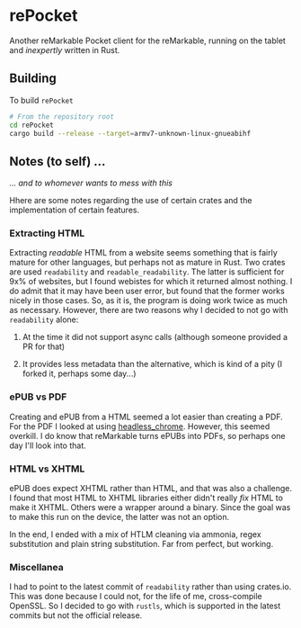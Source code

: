 # rePocket

Another reMarkable Pocket client for the reMarkable, running on the tablet and _inexpertly_ written in Rust.

## Building

To build `rePocket` 

```bash
# From the repository root
cd rePocket
cargo build --release --target=armv7-unknown-linux-gnueabihf
```

## Notes (to self) ...

_... and to whomever wants to mess with this_

Hhere are some notes regarding the use of certain crates and the implementation of certain features.

### Extracting HTML

Extracting _readable_ HTML from a website seems something that is fairly mature for other languages, but perhaps not as mature in Rust. Two crates are used `readability` and `readable_readability`. The latter is sufficient for 9x% of websites, but I found webistes for which it returned almost nothing. I do admit that it may have been user error, but found that the former works nicely in those cases. So, as it is, the program is doing work twice as much as necessary. However, there are two reasons why I decided to not go with `readability` alone:

1. At the time it did not support async calls (although someone provided a PR for that)

2. It provides less metadata than the alternative, which is kind of a pity (I forked it, perhaps some day...)

### ePUB vs PDF

Creating and ePUB from a HTML seemed a lot easier than creating a PDF. For the PDF I looked at using [headless_chrome](https://crates.io/crates/headless_chrome). However, this seemed overkill. I do know that reMarkable turns ePUBs into PDFs, so perhaps one day I'll look into that.

### HTML vs XHTML

ePUB does expect XHTML rather than HTML, and that was also a challenge. I found that most HTML to XHTML libraries either didn't really _fix_ HTML to make it XHTML. Others were a wrapper around a binary. Since the goal was to make this run on the device, the latter was not an option.

In the end, I ended with a mix of HTLM cleaning via ammonia, regex substitution and plain string substitution. Far from perfect, but working.

### Miscellanea

I had to point to the latest commit of `readability` rather than using crates.io. This was done because I could not, for the life of me, cross-compile OpenSSL. So I decided to go with `rustls`, which is supported in the latest commits but not the official release.
